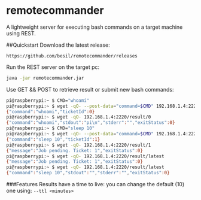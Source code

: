 # remotecommander
A lightweight server for executing bash commands on a target machine using REST.

##Quickstart
Download the latest release:
```
https://github.com/besil/remotecommander/releases
```

Run the REST server on the target pc:
```bash
java -jar remotecommander.jar
```

Use GET && POST to retrieve result or submit new bash commands:
```bash
pi@raspberrypi:~ $ CMD="whoami"
pi@raspberrypi:~ $ wget -qO- --post-data="command=$CMD" 192.168.1.4:2220/command/submit
{"command":"whoami","ticketId":0}
pi@raspberrypi:~ $ wget -qO- 192.168.1.4:2220/result/0
{"command":"whoami","stdout":"pi\n","stderr":"","exitStatus":0}
pi@raspberrypi:~ $ CMD="sleep 10"
pi@raspberrypi:~ $ wget -qO- --post-data="command=$CMD" 192.168.1.4:2220/command/submit
{"command":"sleep 10","ticketId":1}
pi@raspberrypi:~ $ wget -qO- 192.168.1.4:2220/result/1
{"message":"Job pending. Ticket: 1","exitStatus":0}
pi@raspberrypi:~ $ wget -qO- 192.168.1.4:2220/result/latest
{"message":"Job pending. Ticket: 1","exitStatus":0}
pi@raspberrypi:~ $ wget -qO- 192.168.1.4:2220/result/latest
{"command":"sleep 10","stdout":"","stderr":"","exitStatus":0}
```

###Features
Results have a time to live: you can change the default (10) one using: ```--ttl <minutes>```
